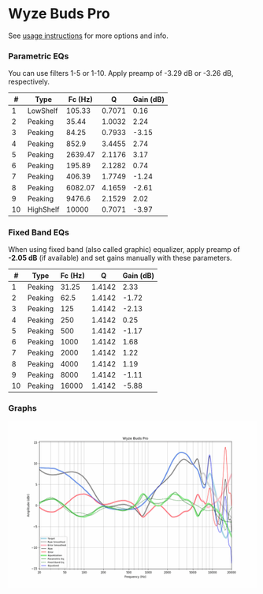 # Wyze Buds Pro
See [usage instructions](https://github.com/jaakkopasanen/AutoEq#usage) for more options and info.

### Parametric EQs
You can use filters 1-5 or 1-10. Apply preamp of -3.29 dB or -3.26 dB, respectively.

|   # | Type      |   Fc (Hz) |      Q |   Gain (dB) |
|-----|-----------|-----------|--------|-------------|
|   1 | LowShelf  |    105.33 | 0.7071 |        0.16 |
|   2 | Peaking   |     35.44 | 1.0032 |        2.24 |
|   3 | Peaking   |     84.25 | 0.7933 |       -3.15 |
|   4 | Peaking   |    852.9  | 3.4455 |        2.74 |
|   5 | Peaking   |   2639.47 | 2.1176 |        3.17 |
|   6 | Peaking   |    195.89 | 2.1282 |        0.74 |
|   7 | Peaking   |    406.39 | 1.7749 |       -1.24 |
|   8 | Peaking   |   6082.07 | 4.1659 |       -2.61 |
|   9 | Peaking   |   9476.6  | 2.1529 |        2.02 |
|  10 | HighShelf |  10000    | 0.7071 |       -3.97 |

### Fixed Band EQs
When using fixed band (also called graphic) equalizer, apply preamp of **-2.05 dB** (if available) and set gains manually with these parameters.

|   # | Type    |   Fc (Hz) |      Q |   Gain (dB) |
|-----|---------|-----------|--------|-------------|
|   1 | Peaking |     31.25 | 1.4142 |        2.33 |
|   2 | Peaking |     62.5  | 1.4142 |       -1.72 |
|   3 | Peaking |    125    | 1.4142 |       -2.13 |
|   4 | Peaking |    250    | 1.4142 |        0.25 |
|   5 | Peaking |    500    | 1.4142 |       -1.17 |
|   6 | Peaking |   1000    | 1.4142 |        1.68 |
|   7 | Peaking |   2000    | 1.4142 |        1.22 |
|   8 | Peaking |   4000    | 1.4142 |        1.19 |
|   9 | Peaking |   8000    | 1.4142 |       -1.11 |
|  10 | Peaking |  16000    | 1.4142 |       -5.88 |

### Graphs
![](./Wyze%20Buds%20Pro.png)
